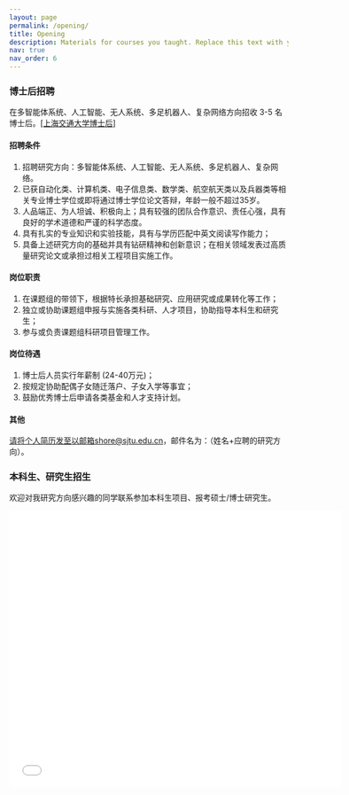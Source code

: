 ```yaml
---
layout: page
permalink: /opening/
title: Opening
description: Materials for courses you taught. Replace this text with your description.
nav: true
nav_order: 6
---
```

 
 
### 博士后招聘
在多智能体系统、人工智能、无人系统、多足机器人、复杂网络方向招收 3-5 名博士后。[\[上海交通大学博士后\]](https://postd.sjtu.edu.cn/info/1086/5905.htm)  

#### 招聘条件

1. 招聘研究方向：多智能体系统、人工智能、无人系统、多足机器人、复杂网络。
2. 已获自动化类、计算机类、电子信息类、数学类、航空航天类以及兵器类等相关专业博士学位或即将通过博士学位论文答辩，年龄一般不超过35岁。
3. 人品端正、为人坦诚、积极向上；具有较强的团队合作意识、责任心强，具有良好的学术道德和严谨的科学态度。
4. 具有扎实的专业知识和实验技能，具有与学历匹配中英文阅读写作能力；
5. 具备上述研究方向的基础并具有钻研精神和创新意识；在相关领域发表过高质量研究论文或承担过相关工程项目实施工作。

#### 岗位职责
1. 在课题组的带领下，根据特长承担基础研究、应用研究或成果转化等工作；
2. 独立或协助课题组申报与实施各类科研、人才项目，协助指导本科生和研究生；
3. 参与或负责课题组科研项目管理工作。

#### 岗位待遇

1.   博士后人员实行年薪制 (24-40万元)；
2.   按规定协助配偶子女随迁落户、子女入学等事宜；
3.   鼓励优秀博士后申请各类基金和人才支持计划。

#### 其他
请将个人简历发至以邮箱shore@sjtu.edu.cn，邮件名为：（姓名+应聘的研究方向）。

### 本科生、研究生招生
欢迎对我研究方向感兴趣的同学联系参加本科生项目、报考硕士/博士研究生。
 
<p height="500">
<iframe src="//player.bilibili.com/player.html?aid=887611234&bvid=BV1vK4y1K7ti&cid=323953228&page=1&danmaku=0" scrolling="no" border="0" frameborder="no" framespacing="0" allowfullscreen="true" style="width: 600px; height: 500px;"> </iframe>
</p>